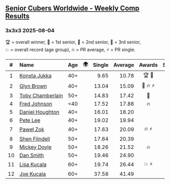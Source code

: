 <style>table {white-space: nowrap;}</style>
<link rel="stylesheet" type="text/css" href="/scw-comp/css/flags.css" />

## [Senior Cubers Worldwide - Weekly Comp Results](/scw-comp/results/)
### 3x3x3 2025-08-04

<span style="white-space: nowrap;">🏆 = overall winner</span>, <span style="white-space: nowrap;">🥇 = 1st senior</span>, <span style="white-space: nowrap;">🥈 = 2nd senior</span>, <span style="white-space: nowrap;">🥉 = 3rd senior</span>, <span style="white-space: nowrap;">💥 = overall record (age group)</span>, <span style="white-space: nowrap;">🔥 = PR average</span>, <span style="white-space: nowrap;">⚡ = PR single</span>.

| # | Name | Age | 🌍 | Single | Average | Awards | Solve 1 | Solve 2 | Solve 3 | Solve 4 | Solve 5 | Video |
| :--: | :-- | :--: | :--: | --: | --: | :--: | --: | --: | --: | --: | --: | :-- |
| 1 | [Konsta Jukka](../../persons/konsta_jukka/333.md) | 40+ | <i class="flag flag-FI" /> | 9.65 | 10.78 | 🏆 🥇 | 12.54 | 9.90 | 9.65 | 10.56 | 11.89 | [Desktop](https://www.facebook.com/events/1901314967391999/permalink/1913272142862948) / [Mobile](https://m.facebook.com/events/1901314967391999?view=permalink&id=1913272142862948) |
| 2 | [Glyn Brown](../../persons/glyn_brown/333.md) | 40+ | <i class="flag flag-GB" /> | 13.04 | 15.09 | 🥈 🔥 ⚡ | 14.26 | 15.86 | 15.15 | 17.34 | 13.04 | [Desktop](https://www.facebook.com/events/1901314967391999/permalink/1907000803490082) / [Mobile](https://m.facebook.com/events/1901314967391999?view=permalink&id=1907000803490082) |
| 3 | [Toby Chamberlain](../../persons/toby_chamberlain/333.md) | 50+ | <i class="flag flag-AU" /> | 14.83 | 17.42 | 🥉 | 17.91 | 22.68 | 14.83 | 17.74 | 16.61 | [Desktop](https://www.facebook.com/events/1901314967391999/permalink/1910834246440071) / [Mobile](https://m.facebook.com/events/1901314967391999?view=permalink&id=1910834246440071) |
| 4 | [Fred Johnson](../../persons/fred_johnson/333.md) | <40 | <i class="flag flag-US" /> | 17.52 | 17.88 | 🔥 | 17.52 | 17.72 | 17.70 | 19.69 | 18.23 | [Desktop](https://www.facebook.com/frederick.g.johnson/videos/1271005814574193) / [Mobile](https://m.facebook.com/frederick.g.johnson/videos/1271005814574193) |
| 5 | [Daniel Houghton](../../persons/daniel_houghton/333.md) | 40+ | <i class="flag flag-CH" /> | 16.01 | 18.20 |  | 18.10 | DNF | 18.18 | 16.01 | 18.33 | [Desktop](https://www.facebook.com/events/1901314967391999/permalink/1912975299559299) / [Mobile](https://m.facebook.com/events/1901314967391999?view=permalink&id=1912975299559299) |
| 6 | [Pete Lee](../../persons/pete_lee/333.md) | 40+ | <i class="flag flag-GB" /> | 19.02 | 19.94 |  | 20.51 | 19.02 | 20.07 | 23.75 | 19.25 | [Desktop](https://www.facebook.com/events/1901314967391999/permalink/1906185733571589) / [Mobile](https://m.facebook.com/events/1901314967391999?view=permalink&id=1906185733571589) |
| 7 | [Paweł Zok](../../persons/pawe_zok/333.md) | 40+ | <i class="flag flag-PL" /> | 17.63 | 20.09 | 🔥 ⚡ | 19.90 | DNF | 19.72 | 20.66 | 17.63 | [Desktop](https://www.facebook.com/events/1901314967391999/permalink/1906764466847049) / [Mobile](https://m.facebook.com/events/1901314967391999?view=permalink&id=1906764466847049) |
| 8 | [Shen Flindell](../../persons/shen_flindell/333.md) | 50+ | <i class="flag flag-AU" /> | 17.64 | 20.39 |  | 17.64 | 18.20 | 21.75 | 22.95 | 21.21 | [Desktop](https://www.facebook.com/events/1901314967391999/permalink/1904964570360372) / [Mobile](https://m.facebook.com/events/1901314967391999?view=permalink&id=1904964570360372) |
| 9 | [Mickey Doyle](../../persons/mickey_doyle/333.md) | 50+ | <i class="flag flag-US" /> | 18.26 | 21.52 | 🔥 | 21.40 | 24.92 | 18.26 | 22.48 | 20.68 | [Desktop](https://www.facebook.com/events/1901314967391999/permalink/1912455349611294) / [Mobile](https://m.facebook.com/events/1901314967391999?view=permalink&id=1912455349611294) |
| 10 | [Dan Smith](../../persons/dan_smith/333.md) | 50+ | <i class="flag flag-US" /> | 19.46 | 24.90 |  | 19.46 | 27.14 | 23.73 | 23.84 | 29.04 | [Desktop](https://www.facebook.com/events/1686787435351677/permalink/1708362656527488) / [Mobile](https://m.facebook.com/events/1686787435351677?view=permalink&id=1708362656527488) |
| 11 | [Lisa Kucala](../../persons/lisa_kucala/333.md) | 60+ | <i class="flag flag-US" /> | 19.74 | 26.44 | 💥 ⚡ | 27.91 | 25.98 | 25.42 | 19.74 | 31.35 | [Desktop](https://www.facebook.com/events/1901314967391999/permalink/1912468459609983) / [Mobile](https://m.facebook.com/events/1901314967391999?view=permalink&id=1912468459609983) |
| 12 | [Joe Kucala](../../persons/joe_kucala/333.md) | 60+ | <i class="flag flag-US" /> | 37.58 | 41.49 |  | 43.15 | 43.74 | 37.59 | DNF | 37.58 | [Desktop](https://www.facebook.com/events/1901314967391999/permalink/1913309419525887) / [Mobile](https://m.facebook.com/events/1901314967391999?view=permalink&id=1913309419525887) |

<!-- Global site tag (gtag.js) - Google Analytics -->
<script async src="https://www.googletagmanager.com/gtag/js?id=UA-86348435-3"></script>
<script>window.dataLayer = window.dataLayer || []; function gtag() {dataLayer.push(arguments);} gtag('js', new Date()); gtag('config', 'UA-86348435-3');</script>
